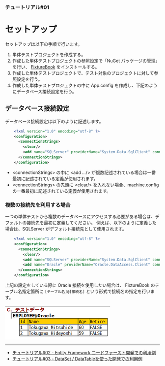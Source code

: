 ﻿
### チュートリアル#01

セットアップ
============

セットアップは以下の手順で行います。

1.  単体テストプロジェクトを作成する。
2.  作成した単体テストプロジェクトの参照設定で「NuGet パッケージの管理」を行い、
    [FixtureBook](https://www.nuget.org/packages/FixtureBook/) をインストールする。
3.  作成した単体テストプロジェクトで、テスト対象のプロジェクトに対して参照設定を行う。
4.  作成した単体テストプロジェクトの中に App.config を作成し、下記のようにデータベース接続設定を行う。


データベース接続設定
--------------------

データベース接続設定は以下のように記述します。

```xml
    <?xml version="1.0" encoding="utf-8" ?>
    <configuration>
      <connectionStrings>
        <clear/>
        <add name="SQLServer" providerName="System.Data.SqlClient" connectionString="Data Source=(LocalDB)\v11.0;integrated security=True;Initial Catalog=test1"/>
      </connectionStrings>
    </configuration>
```

*   &lt;connectionStrings&gt; の中に &lt;add .../&gt; が複数記述されている場合は一番最初に記述されている定義が使用されます。
*   &lt;connectionStrings&gt; の先頭に &lt;clear/&gt; を入れない場合、machine.config の一番最初に記述されている定義が使用されます。


### 複数の接続先を利用する場合

一つの単体テストから複数のデータベースにアクセスする必要がある場合は、デフォルトの接続先を最初に定義してください。
例えば、以下のように定義した場合は、SQLServer がデフォルト接続先として使用されます。

```xml
    <?xml version="1.0" encoding="utf-8" ?>
    <configuration>
      <connectionStrings>
        <clear/>
        <add name="SQLServer" providerName="System.Data.SqlClient" connectionString="Data Source=(LocalDB)\v11.0;integrated security=True;Initial Catalog=test1"/>
        <add name="Oracle" providerName="Oracle.DataAccess.Client" connectionString="User Id=system;Password=manager;Data Source=xe"/>
      </connectionStrings>
    </configuration>
```

上記の設定をしている際に Oracle 接続を使用したい場合は、
FixtureBook のテーブル名指定箇所に `[テーブル名]@[接続名]` という形式で接続名の指定を行います。

![テーブル記述](./images/Tutorial-Setup-01.png?raw=true)


------------------------

*   [チュートリアル#02 - Entity Framework コードファースト開発での利用例](./Tutorial-CodeFirst.md)
*   [チュートリアル#03 - DataSet / DataTableを使った開発での利用例](./Tutorial-DataSet.md)

